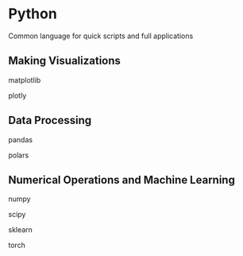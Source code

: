 # Python

Common language for quick scripts and full applications

## Making Visualizations 

matplotlib

plotly

## Data Processing 

pandas

polars

## Numerical Operations and Machine Learning

numpy

scipy

sklearn

torch
